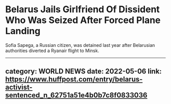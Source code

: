 # Belarus Jails Girlfriend Of Dissident Who Was Seized After Forced Plane Landing

Sofia Sapega, a Russian citizen, was detained last year after Belarusian authorities diverted a Ryanair flight to Minsk.

---
category: WORLD NEWS
date: 2022-05-06
link: https://www.huffpost.com/entry/belarus-activist-sentenced_n_62751a51e4b0b7c8f0833036
---
